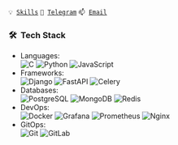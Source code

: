 <code>💡 [Skills](SKILLS.md)</code>
<code>💬 [Telegram](https://t.me/al_chumakov)</code>
<code>📫 [Email](mailto:al.chumakov96@gmail.com)</code>

<h3> 🛠 &nbsp;Tech Stack</h3>

- Languages:<br>
![C](https://img.shields.io/badge/-C-333333?style=flat&logo=C&style=flat)
![Python](https://img.shields.io/badge/-Python-333333?style=flat&logo=python)
![JavaScript](https://img.shields.io/badge/-JavaScript-333333?style=flat&logo=JavaScript&style=flat)
- Frameworks:<br>
![Django](https://img.shields.io/badge/-Django-333333?style=flat&logo=django)
![FastAPI](https://img.shields.io/badge/-FastAPI-333333?style=flat&logo=fastapi)
![Celery](https://img.shields.io/badge/-Celery-333333?style=flat&logo=Celery)
- Databases:<br>
![PostgreSQL](https://img.shields.io/badge/-PostgreSQL-333333?style=flat&logo=postgresql)
![MongoDB](https://img.shields.io/badge/-MongoDB-333333?style=flat&logo=mongodb)
![Redis](https://img.shields.io/badge/-Redis-333333?style=flat&logo=Redis)
- DevOps:<br>
![Docker](https://img.shields.io/badge/-Docker-333333?style=flat&logo=Docker)
![Grafana](https://img.shields.io/badge/-Grafana-333333?style=flat&logo=Grafana)
![Prometheus](https://img.shields.io/badge/-Prometheus-333333?style=flat&logo=Prometheus)
![Nginx](https://img.shields.io/badge/-Nginx-333333?style=flat&logo=Nginx)
- GitOps:<br>
![Git](https://img.shields.io/badge/-Git-333333?style=flat&logo=git)
![GitLab](https://img.shields.io/badge/-GitLab-333333?style=flat&logo=GitLab)
